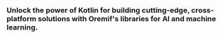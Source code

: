 ### Unlock the power of Kotlin for building cutting-edge, cross-platform solutions with Oremif's libraries for AI and machine learning.
